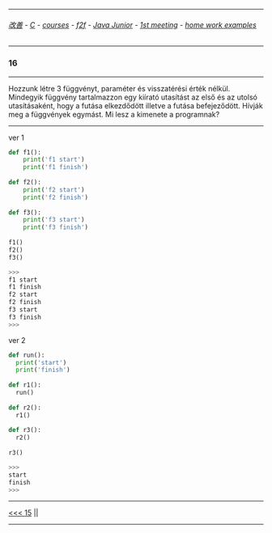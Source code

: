 
---

###### [改善](https://github.com/ttltrk/0C/blob/master/README.MD) - [C](https://github.com/ttltrk/PRG/blob/master/CODING.MD) - [courses](https://github.com/ttltrk/Courses/blob/master/README.MD) - [f2f](https://github.com/ttltrk/Courses/blob/master/F2F/F2F.MD) - [Java Junior](https://github.com/ttltrk/PRG/blob/master/JAVA/DOC/BJM/TOMI/JJ.MD) - [1st meeting](https://github.com/ttltrk/PRG/blob/master/JAVA/DOC/BJM/TOMI/01/1st.md) - [home work examples](https://github.com/ttltrk/PRG/blob/master/JAVA/DOC/BJM/TOMI/01/feladat.md)

---

### 16

---

Hozzunk létre 3 függvényt, paraméter és visszatérési érték nélkül. Mindegyik függvény tartalmazzon egy kiírató utasítást az első és az utolsó utasításaként, hogy a futása elkezdődött illetve a futása befejeződött. Hívják meg a függvények egymást. Mi lesz a kimenete a programnak?

---

ver 1

```python
def f1():
    print('f1 start')
    print('f1 finish')
    
def f2():
    print('f2 start')
    print('f2 finish')
    
def f3():
    print('f3 start')
    print('f3 finish')
    
f1()
f2()
f3()

>>>
f1 start
f1 finish
f2 start
f2 finish
f3 start
f3 finish
>>>
```

ver 2

```python
def run():
  print('start')
  print('finish')
  
def r1():
  run()
  
def r2():
  r1()
  
def r3():
  r2()
  
r3()

>>>
start
finish
>>>
```

---

[<<< 15](https://github.com/ttltrk/PRG/blob/master/JAVA/DOC/BJM/TOMI/01/EX/15/15.MD) ||

---
